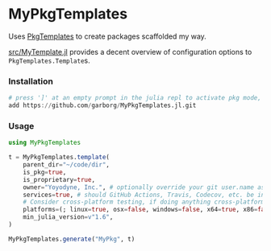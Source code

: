 # MyPkgTemplates

Uses [PkgTemplates](https://github.com/invenia/PkgTemplates.jl) to create packages scaffolded my way.

[src/MyTemplate.jl](src/MyTemplate.jl) provides a decent overview of configuration options to `PkgTemplates.Template`s.

### Installation

```julia
# press ']' at an empty prompt in the julia repl to activate pkg mode, then:
add https://github.com/garborg/MyPkgTemplates.jl.git
```

### Usage

```julia
using MyPkgTemplates

t = MyPkgTemplates.template(
    parent_dir="~/code/dir",
    is_pkg=true,
    is_proprietary=true,
    owner="Yoyodyne, Inc.", # optionally override your git user.name as owner
    services=true, # should GitHub Actions, Travis, Codecov, etc. be included
    # Consider cross-platform testing, if doing anything cross-platform that's succeptible to os quirks
    platforms=(; linux=true, osx=false, windows=false, x64=true, x86=false, arm64=false),
    min_julia_version=v"1.6",
)

MyPkgTemplates.generate("MyPkg", t)
```
